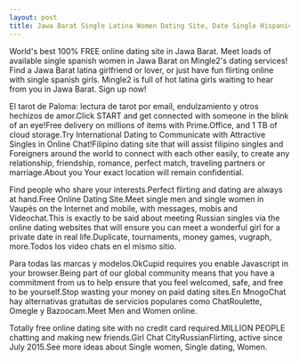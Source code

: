 ```yaml
---
layout: post
title: Jawa Barat Single Latina Women Dating Site, Date Single Hispanic Girls in Jawa Barat | Free Online Dating
---
```


World's best 100% FREE online dating site in Jawa Barat. Meet loads of available single spanish women in Jawa Barat on Mingle2's dating services! Find a Jawa Barat latina girlfriend or lover, or just have fun flirting online with single spanish girls. Mingle2 is full of hot latina girls waiting to hear from you in Jawa Barat. Sign up now!


El tarot de Paloma: lectura de tarot por email, endulzamiento y otros hechizos de amor.Click START and get connected with someone in the blink of an eye!Free delivery on millions of items with Prime.Office, and 1 TB of cloud storage.Try International Dating to Communicate with Attractive Singles in Online Chat!Filipino dating site that will assist filipino singles and Foreigners around the world to connect with each other easily, to create any relationship, friendship, romance, perfect match, traveling partners or marriage.About you Your exact location will remain confidential.




Find people who share your interests.Perfect flirting and dating are always at hand.Free Online Dating Site.Meet single men and single women in Vaupés on the Internet and mobile, with messages, mobis and Videochat.This is exactly to be said about meeting Russian singles via the online dating websites that will ensure you can meet a wonderful girl for a private date in real life.Duplicate, tournaments, money games, vugraph, more.Todos los video chats en el mismo sitio.




Para todas las marcas y modelos.OkCupid requires you enable Javascript in your browser.Being part of our global community means that you have a commitment from us to help ensure that you feel welcomed, safe, and free to be yourself.Stop wasting your money on paid dating sites.En MnogoChat hay alternativas gratuitas de servicios populares como ChatRoulette, Omegle y Bazoocam.Meet Men and Women online.




Totally free online dating site with no credit card required.MILLION PEOPLE chatting and making new friends.Girl Chat CityRussianFlirting, active since July 2015.See more ideas about Single women, Single dating, Women.




